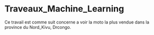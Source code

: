 # Traveaux_Machine_Learning
Ce travail est comme suit concerne a voir la moto la plus vendue dans la province du Nord_Kivu, Drcongo.
